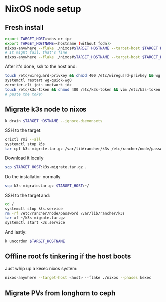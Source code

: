 # NixOS node setup

## Fresh install

```bash
export TARGET_HOST=<dns or ip>
export TARGET_HOSTNAME=<hostname (without fqdn)>
nixos-anywhere --flake ./nixos#$TARGET_HOSTNAME --target-host $TARGET_HOST --generate-hardware-config nixos-generate-config ./hosts/$TARGET_HOSTNAME.nix
# It might fail, that's fine
nixos-anywhere --flake ./nixos#$TARGET_HOSTNAME --target-host $TARGET_HOST
```

After it's done, ssh to the host and:

```bash
touch /etc/wireguard-privkey && chmod 400 /etc/wireguard-privkey && wg genkey > /etc/wireguard-privkey
systemctl restart wg-quick-wg0
zerotier-cli join <network id>
touch /etc/k3s-token && chmod 400 /etc/k3s-token && vim /etc/k3s-token
# paste the token
```

## Migrate k3s node to nixos

```bash
k drain $TARGET_HOSTNAME --ignore-daemonsets
```

SSH to the target:

```bash
crictl rmi --all
systemctl stop k3s
tar cpf k3s-migrate.tar.gz /var/lib/rancher/k3s /etc/rancher/node/password /var/lib/zerotier-one/identity.* /var/lib/zerotier-one/authtoken.secret
```

Download it locally

```bash
scp $TARGET_HOST:k3s-migrate.tar.gz .
```

Do the installation normally

```bash
scp k3s-migrate.tar.gz $TARGET_HOST:~/
```

SSH to the target and:

```bash
cd /
systemctl stop k3s.service
rm -rf /etc/rancher/node/password /var/lib/rancher/k3s
tar xf ~/k3s-migrate.tar.gz
systemctl start k3s.service
```

And lastly:

```bash
k uncordon $TARGET_HOSTNAME
```

## Offline root fs tinkering if the host boots

Just whip up a kexec nixos system:

```bash
nixos-anywhere --target-host <host> --flake ./nixos --phases kexec
```

## Migrate PVs from longhorn to ceph


